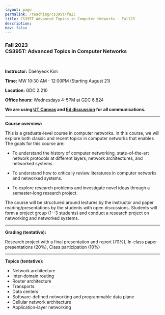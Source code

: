 ```yaml
---
layout: page
permalink: /teaching/cs395t/fa23
title: CS395T Advanced Topics in Computer Networks - Fall23
description:  
nav: false
---
```


### Fall 2023 <br/>CS395T: Advanced Topics in Computer Networks
<br/>

**Instructor:** Daehyeok Kim

**Time:** MW 10:30 AM - 12:00PM (Starting August 21)

**Location:** GDC 2.210

**Office hours:** Wednesdays 4-5PM at GDC 6.824

**We are using <a href="https://utexas.instructure.com/courses/1366439">UT Canvas</a> and <a href="https://edstem.org/us/courses/41871/discussion/">Ed discussion</a> for all communications.**

---

**Course overview:**

This is a graduate-level course in computer networks. In this course, we will explore both classic and recent topics in computer networks that enables The goals for this course are:

* To understand the history of computer networking, state-of-the-art network protocols at different layers, network architectures, and networked systems. 

* To understand how to critically review literatures in computer networks and networked systems.

* To explore research problems and investigate novel ideas through a semester-long research project.

The course will be structured around lectures by the instructor and paper reading/presentations by the students with open discussions. Students will form a project group (1--3 students) and conduct a research project on networking and networked systems.

---

**Grading (tentative):** 

Research project with a final presentation and report (70%), In-class paper presentations (20%), Class participation (10%)

---

**Topics (tentative):**
* Network architecture
* Inter-domain routing
* Router architecture
* Transports
* Data centers 
* Software-defined networking and programmable data plane 
* Cellular network architecture
* Application-layer networking
